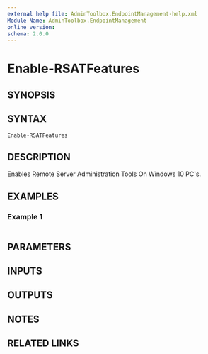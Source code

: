 ```yaml
---
external help file: AdminToolbox.EndpointManagement-help.xml
Module Name: AdminToolbox.EndpointManagement
online version:
schema: 2.0.0
---
```


# Enable-RSATFeatures

## SYNOPSIS

## SYNTAX

```
Enable-RSATFeatures
```

## DESCRIPTION
Enables Remote Server Administration Tools On Windows 10 PC's.

## EXAMPLES

### Example 1
```powershell

```



## PARAMETERS

## INPUTS

## OUTPUTS

## NOTES

## RELATED LINKS
